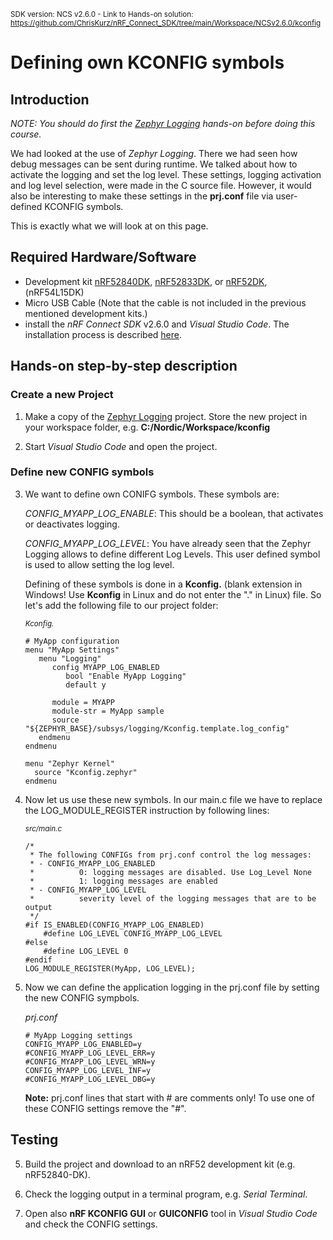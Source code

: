 <sup>SDK version: NCS v2.6.0  -  Link to Hands-on solution: https://github.com/ChrisKurz/nRF_Connect_SDK/tree/main/Workspace/NCSv2.6.0/kconfig</sup>


# Defining own KCONFIG symbols

## Introduction

_NOTE: You should do first the [Zephyr Logging](https://github.com/ChrisKurz/nRF_Connect_SDK/blob/main/doc/NCSv2.6.0_02_ZephyrLogging.md) hands-on before doing this course._

We had looked at the use of _Zephyr Logging_. There we had seen how debug messages can be sent during runtime. We talked about how to activate the logging and set the log level. These settings, logging activation and log level selection, were made in the C source file. However, it would also be interesting to make these settings in the __prj.conf__ file via user-defined KCONFIG symbols. 

This is exactly what we will look at on this page. 

## Required Hardware/Software
- Development kit [nRF52840DK](https://www.nordicsemi.com/Products/Development-hardware/nRF52840-DK), [nRF52833DK](https://www.nordicsemi.com/Products/Development-hardware/nRF52833-DK), or [nRF52DK](https://www.nordicsemi.com/Products/Development-hardware/nrf52-dk), (nRF54L15DK)
- Micro USB Cable (Note that the cable is not included in the previous mentioned development kits.)
- install the _nRF Connect SDK_ v2.6.0 and _Visual Studio Code_. The installation process is described [here](https://academy.nordicsemi.com/courses/nrf-connect-sdk-fundamentals/lessons/lesson-1-nrf-connect-sdk-introduction/topic/exercise-1-1/).

## Hands-on step-by-step description 

### Create a new Project

1) Make a copy of the [Zephyr Logging](https://github.com/ChrisKurz/nRF_Connect_SDK/tree/main/Workspace/NCSv2.6.0/Logging) project. Store the new project in your workspace folder, e.g. __C:/Nordic/Workspace/kconfig__

2) Start _Visual Studio Code_ and open the project.

### Define new CONFIG symbols

3) We want to define own CONIFG symbols. These symbols are:

     _CONFIG_MYAPP_LOG_ENABLE_: 
     This should be a boolean, that activates or deactivates logging. 
     
     _CONFIG_MYAPP_LOG_LEVEL_: 
     You have already seen that the Zephyr Logging allows to define different Log Levels. This user defined symbol is used to allow setting the log level. 

     Defining of these symbols is done in a __Kconfig.__ (blank extension in Windows! Use __Kconfig__ in Linux and do not enter the "." in Linux) file. So let's add the following file to our project folder:

     <sup>_Kconfig._</sup>
  
       # MyApp configuration
       menu "MyApp Settings"
          menu "Logging"
             config MYAPP_LOG_ENABLED
  	            bool "Enable MyApp Logging"
	            default y

             module = MYAPP
             module-str = MyApp sample
             source "${ZEPHYR_BASE}/subsys/logging/Kconfig.template.log_config"
          endmenu
       endmenu

       menu "Zephyr Kernel"
         source "Kconfig.zephyr"
       endmenu

3) Now let us use these new symbols. In our main.c file we have to replace the LOG_MODULE_REGISTER instruction by following lines:
   
	<sup>_src/main.c_</sup>   
   
       /*
        * The following CONFIGs from prj.conf control the log messages:
        * - CONFIG_MYAPP_LOG_ENABLED 
        *          0: logging messages are disabled. Use Log_Level None
        *          1: logging messages are enabled
        * - CONFIG_MYAPP_LOG_LEVEL 
        *          severity level of the logging messages that are to be output
        */
       #if IS_ENABLED(CONFIG_MYAPP_LOG_ENABLED) 
           #define LOG_LEVEL CONFIG_MYAPP_LOG_LEVEL
       #else
           #define LOG_LEVEL 0
       #endif
       LOG_MODULE_REGISTER(MyApp, LOG_LEVEL);
       
4) Now we can define the application logging in the prj.conf file by setting the new CONFIG sympbols. 

   _prj.conf_

       # MyApp Logging settings
       CONFIG_MYAPP_LOG_ENABLED=y
       #CONFIG_MYAPP_LOG_LEVEL_ERR=y
       #CONFIG_MYAPP_LOG_LEVEL_WRN=y
       CONFIG_MYAPP_LOG_LEVEL_INF=y
       #CONFIG_MYAPP_LOG_LEVEL_DBG=y
       
   __Note:__ prj.conf lines that start with # are comments only! To use one of these CONFIG settings remove the "#".

## Testing

5) Build the project and download to an nRF52 development kit (e.g. nRF52840-DK).

6) Check the logging output in a terminal program, e.g. _Serial Terminal_. 

7) Open also __nRF KCONFIG GUI__ or __GUICONFIG__ tool in _Visual Studio Code_ and check the CONFIG settings. 
